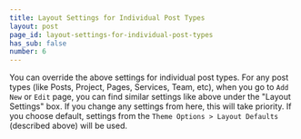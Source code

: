 ```yaml
---
title: Layout Settings for Individual Post Types
layout: post
page_id: layout-settings-for-individual-post-types
has_sub: false
number: 6
---
```


You can override the above settings for individual post types. For any post types (like Posts, Project, Pages, Services, Team, etc), when you go to `Add New` or `Edit` page, you can find similar settings like above under the "Layout Settings" box. If you change any settings from here, this will take priority. If you choose default, settings from the `Theme Options > Layout Defaults` (described above) will be used.

<img alt="" src="{{ 'assets/images/optimax_theme/6/6.1.jpg' | relative_url }}">




